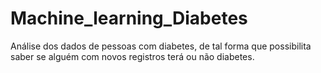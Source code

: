 # Machine_learning_Diabetes
Análise dos dados de pessoas com diabetes, de tal forma que possibilita saber se alguém com novos registros terá ou não diabetes.

